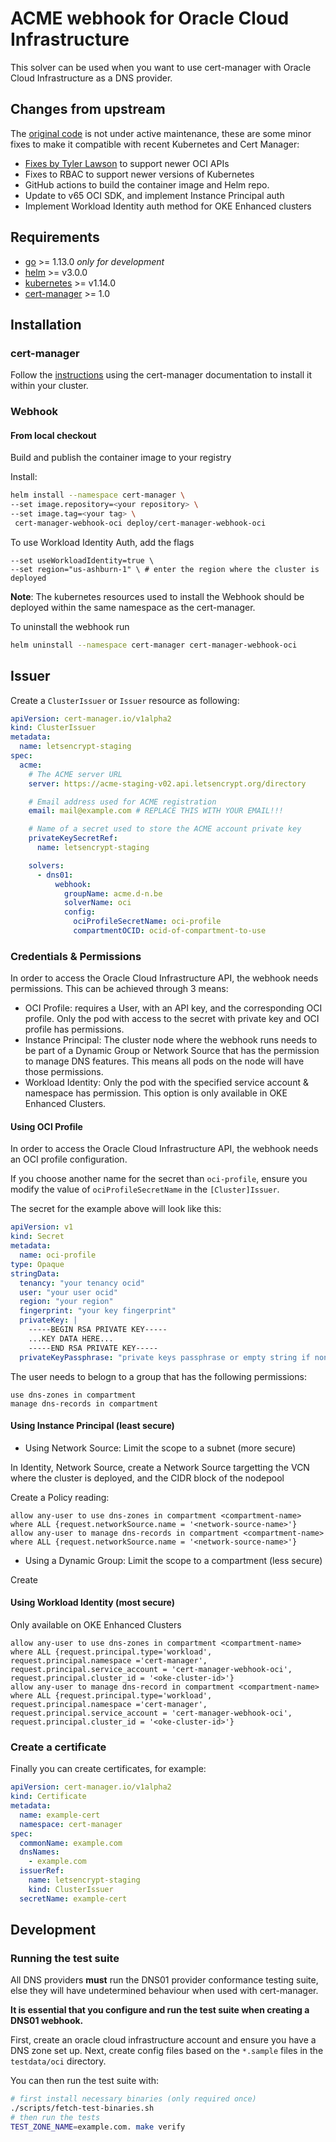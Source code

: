 # ACME webhook for Oracle Cloud Infrastructure

This solver can be used when you want to use cert-manager with Oracle Cloud Infrastructure as a DNS provider.

## Changes from upstream

The [original code](https://gitlab.com/dn13/cert-manager-webhook-oci) is not under active maintenance, these are some minor fixes to make it compatible with recent Kubernetes and Cert Manager:

* [Fixes by Tyler Lawson](https://gitlab.com/lawsontyler/cert-manager-webhook-oci) to support newer OCI APIs
* Fixes to RBAC to support newer versions of Kubernetes
* GitHub actions to build the container image and Helm repo.
* Update to v65 OCI SDK, and implement Instance Principal auth
* Implement Workload Identity auth method for OKE Enhanced clusters

## Requirements

- [go](https://golang.org/) >= 1.13.0 *only for development*
- [helm](https://helm.sh/) >= v3.0.0
- [kubernetes](https://kubernetes.io/) >= v1.14.0
- [cert-manager](https://cert-manager.io/) >= 1.0

## Installation

### cert-manager

Follow the [instructions](https://cert-manager.io/docs/installation/) using the cert-manager documentation to install it within your cluster.

### Webhook

<!-- #### Using Public Helm Chart

```bash
helm repo add cert-manager-webhook-oci https://streamnsight.github.io/cert-manager-webhook-oci
helm install --namespace cert-manager cert-manager-webhook-oci cert-manager-webhook-oci/cert-manager-webhook-oci
``` -->

#### From local checkout

Build and publish the container image to your registry

Install:

```bash
helm install --namespace cert-manager \
--set image.repository=<your repository> \
--set image.tag=<your tag> \
 cert-manager-webhook-oci deploy/cert-manager-webhook-oci
```

To use Workload Identity Auth, add the flags

```
--set useWorkloadIdentity=true \  
--set region="us-ashburn-1" \ # enter the region where the cluster is deployed
```

**Note**: The kubernetes resources used to install the Webhook should be deployed within the same namespace as the cert-manager.

To uninstall the webhook run
```bash
helm uninstall --namespace cert-manager cert-manager-webhook-oci
```

## Issuer

Create a `ClusterIssuer` or `Issuer` resource as following:
```yaml
apiVersion: cert-manager.io/v1alpha2
kind: ClusterIssuer
metadata:
  name: letsencrypt-staging
spec:
  acme:
    # The ACME server URL
    server: https://acme-staging-v02.api.letsencrypt.org/directory

    # Email address used for ACME registration
    email: mail@example.com # REPLACE THIS WITH YOUR EMAIL!!!

    # Name of a secret used to store the ACME account private key
    privateKeySecretRef:
      name: letsencrypt-staging

    solvers:
      - dns01:
          webhook:
            groupName: acme.d-n.be
            solverName: oci
            config:
              ociProfileSecretName: oci-profile
              compartmentOCID: ocid-of-compartment-to-use
```

### Credentials & Permissions

In order to access the Oracle Cloud Infrastructure API, the webhook needs permissions. This can be achieved through 3 means:

- OCI Profile: requires a User, with an API key, and the corresponding OCI profile. Only the pod with access to the secret with private key and OCI profile has permissions.
- Instance Principal: The cluster node where the webhook runs needs to be part of a Dynamic Group or Network Source that has the permission to manage DNS features. This means all pods on the node will have those permissions. 
- Workload Identity: Only the pod with the specified service account & namespace has permission. This option is only available in OKE Enhanced Clusters.

#### Using OCI Profile

In order to access the Oracle Cloud Infrastructure API, the webhook needs an OCI profile configuration.

If you choose another name for the secret than `oci-profile`, ensure you modify the value of `ociProfileSecretName` in the `[Cluster]Issuer`.

The secret for the example above will look like this:
```yaml
apiVersion: v1
kind: Secret
metadata:
  name: oci-profile
type: Opaque
stringData:
  tenancy: "your tenancy ocid"
  user: "your user ocid"
  region: "your region"
  fingerprint: "your key fingerprint"
  privateKey: |
    -----BEGIN RSA PRIVATE KEY-----
    ...KEY DATA HERE...
    -----END RSA PRIVATE KEY-----
  privateKeyPassphrase: "private keys passphrase or empty string if none"
```

The user needs to belogn to a group that has the following permissions:

```
use dns-zones in compartment
manage dns-records in compartment
```

#### Using Instance Principal (least secure)

- Using Network Source: Limit the scope to a subnet (more secure)

In Identity, Network Source, create a Network Source targetting the VCN where the cluster is deployed, and the CIDR block of the nodepool

Create a Policy reading:

```
allow any-user to use dns-zones in compartment <compartment-name> where ALL {request.networkSource.name = '<network-source-name>'}
allow any-user to manage dns-records in compartment <compartment-name> where ALL {request.networkSource.name = '<network-source-name>'}
```

- Using a Dynamic Group: Limit the scope to a compartment (less secure)

Create 

#### Using Workload Identity (most secure)

Only available on OKE Enhanced Clusters

```
allow any-user to use dns-zones in compartment <compartment-name> where ALL {request.principal.type='workload', request.principal.namespace ='cert-manager', request.principal.service_account = 'cert-manager-webhook-oci', request.principal.cluster_id = '<oke-cluster-id>'}
allow any-user to manage dns-record in compartment <compartment-name> where ALL {request.principal.type='workload', request.principal.namespace ='cert-manager', request.principal.service_account = 'cert-manager-webhook-oci', request.principal.cluster_id = '<oke-cluster-id>'}
```

### Create a certificate

Finally you can create certificates, for example:

```yaml
apiVersion: cert-manager.io/v1alpha2
kind: Certificate
metadata:
  name: example-cert
  namespace: cert-manager
spec:
  commonName: example.com
  dnsNames:
    - example.com
  issuerRef:
    name: letsencrypt-staging
    kind: ClusterIssuer
  secretName: example-cert
```

## Development

### Running the test suite

All DNS providers **must** run the DNS01 provider conformance testing suite,
else they will have undetermined behaviour when used with cert-manager.

**It is essential that you configure and run the test suite when creating a
DNS01 webhook.**

First, create an oracle cloud infrastructure account and ensure you have a DNS zone set up.
Next, create config files based on the `*.sample` files in the `testdata/oci` directory.

You can then run the test suite with:

```bash
# first install necessary binaries (only required once)
./scripts/fetch-test-binaries.sh
# then run the tests
TEST_ZONE_NAME=example.com. make verify
```
